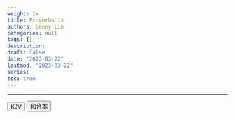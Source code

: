 ```yaml
---
weight: 1x
title: Proverbs 1x
authors: Lenny Lin
categories: null
tags: []
description: 
draft: false
date: "2023-03-22"
lastmod: "2023-03-22"
series:
toc: true
---
```



<!--more-->
---

<!-- Tab links -->
<div class="tab">
  <button class="tablinks active" onclick="tablabel(event, 'english')">KJV</button>
  <button class="tablinks" onclick="tablabel(event, 'chinese')">和合本</button>
</div>

<!-- Tab content -->
<div id="english" class="tabcontent" style="display:block">


</div>

<div id="chinese" class="tabcontent">



</div>


